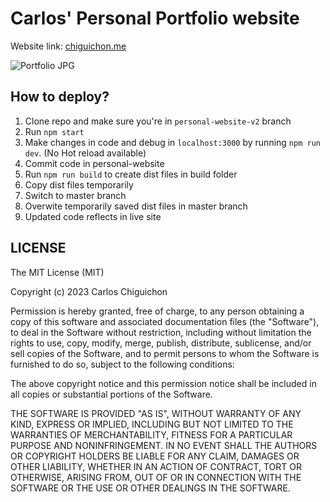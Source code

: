 # Carlos' Personal Portfolio website

Website link: [chiguichon.me](chiguichon.me)

![Portfolio JPG](https://#)

## How to deploy?

1. Clone repo and make sure you're in `personal-website-v2` branch
2. Run `npm start`
3. Make changes in code and debug in `localhost:3000` by running `npm run dev`. (No Hot reload available)
4. Commit code in personal-website
5. Run `npm run build` to create dist files in build folder
6. Copy dist files temporarily
7. Switch to master branch
8. Overwite temporarily saved dist files in master branch
9. Updated code reflects in live site

## LICENSE

The MIT License (MIT)

Copyright (c) 2023 Carlos Chiguichon

Permission is hereby granted, free of charge, to any person obtaining a copy
of this software and associated documentation files (the "Software"), to deal
in the Software without restriction, including without limitation the rights
to use, copy, modify, merge, publish, distribute, sublicense, and/or sell
copies of the Software, and to permit persons to whom the Software is
furnished to do so, subject to the following conditions:

The above copyright notice and this permission notice shall be included in all
copies or substantial portions of the Software.

THE SOFTWARE IS PROVIDED "AS IS", WITHOUT WARRANTY OF ANY KIND, EXPRESS OR
IMPLIED, INCLUDING BUT NOT LIMITED TO THE WARRANTIES OF MERCHANTABILITY,
FITNESS FOR A PARTICULAR PURPOSE AND NONINFRINGEMENT. IN NO EVENT SHALL THE
AUTHORS OR COPYRIGHT HOLDERS BE LIABLE FOR ANY CLAIM, DAMAGES OR OTHER
LIABILITY, WHETHER IN AN ACTION OF CONTRACT, TORT OR OTHERWISE, ARISING FROM,
OUT OF OR IN CONNECTION WITH THE SOFTWARE OR THE USE OR OTHER DEALINGS IN THE
SOFTWARE.